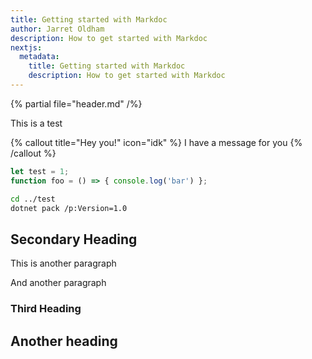 ```yaml
---
title: Getting started with Markdoc
author: Jarret Oldham
description: How to get started with Markdoc
nextjs:
  metadata:
    title: Getting started with Markdoc
    description: How to get started with Markdoc
---
```


{% partial file="header.md" /%}

This is a test

{% callout title="Hey you!" icon="idk" %}
I have a message for you
{% /callout %}

```javascript
let test = 1;
function foo = () => { console.log('bar') };
```

```bash
cd ../test
dotnet pack /p:Version=1.0
```

## Secondary Heading

This is another paragraph

And another paragraph

### Third Heading

## Another heading
